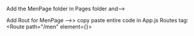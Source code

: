 Add the MenPage folder in Pages folder and-->

Add Rout for MenPage -->> copy paste entire code in App.js Routes tag:
<Route path="/men" element={<MenPage/>}></Route>